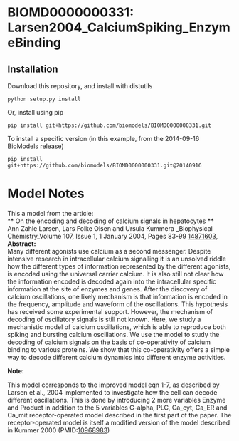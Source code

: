 # BIOMD0000000331: Larsen2004_CalciumSpiking_EnzymeBinding

## Installation

Download this repository, and install with distutils

`python setup.py install`

Or, install using pip

`pip install git+https://github.com/biomodels/BIOMD0000000331.git`

To install a specific version (in this example, from the 2014-09-16 BioModels release)

`pip install git+https://github.com/biomodels/BIOMD0000000331.git@20140916`


# Model Notes


This a model from the article:  
** On the encoding and decoding of calcium signals in hepatocytes **   
Ann Zahle Larsen, Lars Folke Olsen and Ursula Kummera _Biophysical
Chemistry_Volume 107, Issue 1, 1 January 2004, Pages 83-99
[14871603](http://www.ncbi.nlm.nih.gov/pubmed/14871603),  
**Abstract:**   
Many different agonists use calcium as a second messenger. Despite intensive
research in intracellular calcium signalling it is an unsolved riddle how the
different types of information represented by the different agonists, is
encoded using the universal carrier calcium. It is also still not clear how
the information encoded is decoded again into the intracellular specific
information at the site of enzymes and genes. After the discovery of calcium
oscillations, one likely mechanism is that information is encoded in the
frequency, amplitude and waveform of the oscillations. This hypothesis has
received some experimental support. However, the mechanism of decoding of
oscillatory signals is still not known. Here, we study a mechanistic model of
calcium oscillations, which is able to reproduce both spiking and bursting
calcium oscillations. We use the model to study the decoding of calcium
signals on the basis of co-operativity of calcium binding to various proteins.
We show that this co-operativity offers a simple way to decode different
calcium dynamics into different enzyme activities.

**Note:**

This model corresponds to the improved model eqn 1-7, as described by Larsen
et al., 2004 implemented to investigate how the cell can decode different
oscillations. This is done by introducing 2 more variables Enzyme and Product
in addition to the 5 variables G-alpha, PLC, Ca_cyt, Ca_ER and Ca_mit
receptor-operated model described in the first part of the paper. The
receptor-operated model is itself a modified version of the model described in
Kummer 2000 (PMID:[10968983](http://www.ncbi.nlm.nih.gov/pubmed/10968983))


